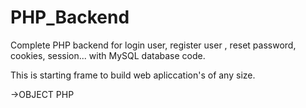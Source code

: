 # PHP_Backend
Complete PHP backend for login user, register user , reset password, cookies, session... with MySQL database code.

This is starting frame to build web apliccation's of any size.

->OBJECT PHP

